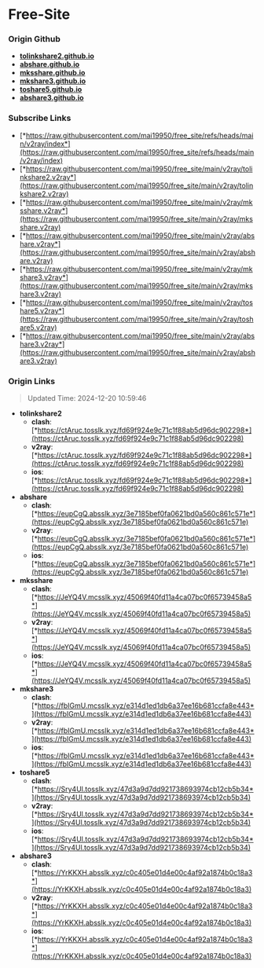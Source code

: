 # Free-Site

### Origin Github

- [**tolinkshare2.github.io**](https://github.com/tolinkshare2/tolinkshare2.github.io)
- [**abshare.github.io**](https://github.com/abshare/abshare.github.io)
- [**mksshare.github.io**](https://github.com/mksshare/mksshare.github.io)
- [**mkshare3.github.io**](https://github.com/mkshare3/mkshare3.github.io)
- [**toshare5.github.io**](https://github.com/toshare5/toshare5.github.io)
- [**abshare3.github.io**](https://github.com/abshare3/abshare3.github.io)

### Subscribe Links

- [*https://raw.githubusercontent.com/mai19950/free_site/refs/heads/main/v2ray/index*](https://raw.githubusercontent.com/mai19950/free_site/refs/heads/main/v2ray/index)
- [*https://raw.githubusercontent.com/mai19950/free_site/main/v2ray/tolinkshare2.v2ray*](https://raw.githubusercontent.com/mai19950/free_site/main/v2ray/tolinkshare2.v2ray)
- [*https://raw.githubusercontent.com/mai19950/free_site/main/v2ray/mksshare.v2ray*](https://raw.githubusercontent.com/mai19950/free_site/main/v2ray/mksshare.v2ray)
- [*https://raw.githubusercontent.com/mai19950/free_site/main/v2ray/abshare.v2ray*](https://raw.githubusercontent.com/mai19950/free_site/main/v2ray/abshare.v2ray)
- [*https://raw.githubusercontent.com/mai19950/free_site/main/v2ray/mkshare3.v2ray*](https://raw.githubusercontent.com/mai19950/free_site/main/v2ray/mkshare3.v2ray)
- [*https://raw.githubusercontent.com/mai19950/free_site/main/v2ray/toshare5.v2ray*](https://raw.githubusercontent.com/mai19950/free_site/main/v2ray/toshare5.v2ray)
- [*https://raw.githubusercontent.com/mai19950/free_site/main/v2ray/abshare3.v2ray*](https://raw.githubusercontent.com/mai19950/free_site/main/v2ray/abshare3.v2ray)

### Origin Links

> Updated Time: 2024-12-20 10:59:46

- **tolinkshare2**
  - **clash**: [*https://ctAruc.tosslk.xyz/fd69f924e9c71c1f88ab5d96dc902298*](https://ctAruc.tosslk.xyz/fd69f924e9c71c1f88ab5d96dc902298)
  - **v2ray**: [*https://ctAruc.tosslk.xyz/fd69f924e9c71c1f88ab5d96dc902298*](https://ctAruc.tosslk.xyz/fd69f924e9c71c1f88ab5d96dc902298)
  - **ios**: [*https://ctAruc.tosslk.xyz/fd69f924e9c71c1f88ab5d96dc902298*](https://ctAruc.tosslk.xyz/fd69f924e9c71c1f88ab5d96dc902298)
- **abshare**
  - **clash**: [*https://eupCgQ.absslk.xyz/3e7185bef0fa0621bd0a560c861c571e*](https://eupCgQ.absslk.xyz/3e7185bef0fa0621bd0a560c861c571e)
  - **v2ray**: [*https://eupCgQ.absslk.xyz/3e7185bef0fa0621bd0a560c861c571e*](https://eupCgQ.absslk.xyz/3e7185bef0fa0621bd0a560c861c571e)
  - **ios**: [*https://eupCgQ.absslk.xyz/3e7185bef0fa0621bd0a560c861c571e*](https://eupCgQ.absslk.xyz/3e7185bef0fa0621bd0a560c861c571e)
- **mksshare**
  - **clash**: [*https://JeYQ4V.mcsslk.xyz/45069f40fd11a4ca07bc0f65739458a5*](https://JeYQ4V.mcsslk.xyz/45069f40fd11a4ca07bc0f65739458a5)
  - **v2ray**: [*https://JeYQ4V.mcsslk.xyz/45069f40fd11a4ca07bc0f65739458a5*](https://JeYQ4V.mcsslk.xyz/45069f40fd11a4ca07bc0f65739458a5)
  - **ios**: [*https://JeYQ4V.mcsslk.xyz/45069f40fd11a4ca07bc0f65739458a5*](https://JeYQ4V.mcsslk.xyz/45069f40fd11a4ca07bc0f65739458a5)
- **mkshare3**
  - **clash**: [*https://fbIGmU.mcsslk.xyz/e314d1ed1db6a37ee16b681ccfa8e443*](https://fbIGmU.mcsslk.xyz/e314d1ed1db6a37ee16b681ccfa8e443)
  - **v2ray**: [*https://fbIGmU.mcsslk.xyz/e314d1ed1db6a37ee16b681ccfa8e443*](https://fbIGmU.mcsslk.xyz/e314d1ed1db6a37ee16b681ccfa8e443)
  - **ios**: [*https://fbIGmU.mcsslk.xyz/e314d1ed1db6a37ee16b681ccfa8e443*](https://fbIGmU.mcsslk.xyz/e314d1ed1db6a37ee16b681ccfa8e443)
- **toshare5**
  - **clash**: [*https://Sry4Ul.tosslk.xyz/47d3a9d7dd921738693974cb12cb5b34*](https://Sry4Ul.tosslk.xyz/47d3a9d7dd921738693974cb12cb5b34)
  - **v2ray**: [*https://Sry4Ul.tosslk.xyz/47d3a9d7dd921738693974cb12cb5b34*](https://Sry4Ul.tosslk.xyz/47d3a9d7dd921738693974cb12cb5b34)
  - **ios**: [*https://Sry4Ul.tosslk.xyz/47d3a9d7dd921738693974cb12cb5b34*](https://Sry4Ul.tosslk.xyz/47d3a9d7dd921738693974cb12cb5b34)
- **abshare3**
  - **clash**: [*https://YrKKXH.absslk.xyz/c0c405e01d4e00c4af92a1874b0c18a3*](https://YrKKXH.absslk.xyz/c0c405e01d4e00c4af92a1874b0c18a3)
  - **v2ray**: [*https://YrKKXH.absslk.xyz/c0c405e01d4e00c4af92a1874b0c18a3*](https://YrKKXH.absslk.xyz/c0c405e01d4e00c4af92a1874b0c18a3)
  - **ios**: [*https://YrKKXH.absslk.xyz/c0c405e01d4e00c4af92a1874b0c18a3*](https://YrKKXH.absslk.xyz/c0c405e01d4e00c4af92a1874b0c18a3)
